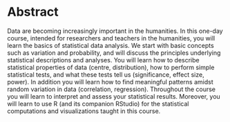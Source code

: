 # Abstract 

Data are becoming increasingly important in the humanities. 
In this one-day course, intended for researchers and teachers in the humanities, you will learn the basics of statistical data analysis. 
We start with basic concepts such as variation and probability, and will discuss the principles underlying statistical descriptions and analyses. 
You will learn how to describe statistical properties of data (centre, distribution), 
how to perform simple statistical tests, and what these tests tell us (significance, effect size, power). 
In addition you will learn how to find meaningful patterns amidst random variation in data (correlation, regression). 
Throughout the course you will learn to interpret and assess your statistical results. 
Moreover, you will learn to use R (and its companion RStudio) for the statistical computations and visualizations taught in this course.
